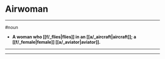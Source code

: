 # Airwoman
---
#noun
- **A woman who [[f/_flies|flies]] in an [[a/_aircraft|aircraft]]; a [[f/_female|female]] [[a/_aviator|aviator]].**
---
---
